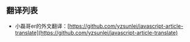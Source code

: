 ## 翻译列表

- 小磊哥er的外文翻译：[https://github.com/yzsunlei/javascript-article-translate](https://github.com/yzsunlei/javascript-article-translate)